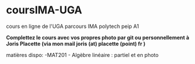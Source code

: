 # coursIMA-UGA
cours en ligne de l'UGA parcours IMA polytech peip A1

<strong>Complettez le cours avec vos propres photo par git ou personnellement à Joris Placette (via mon mail joris (at) placette (point) fr )</strong>

matières dispo:
-MAT201 - Algèbre linéaire : partiel et en photo
